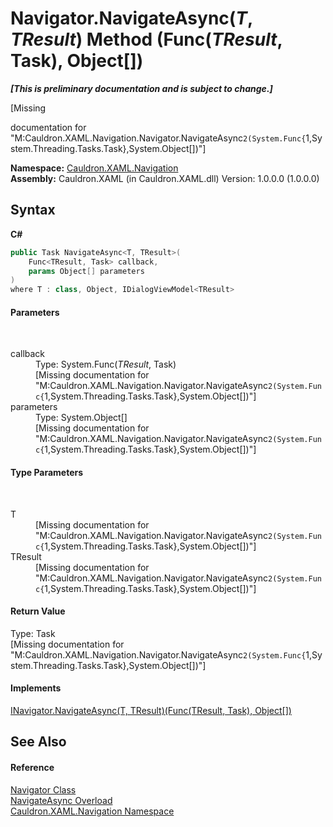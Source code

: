 # Navigator.NavigateAsync(*T*, *TResult*) Method (Func(*TResult*, Task), Object[])
 _**\[This is preliminary documentation and is subject to change.\]**_

\[Missing <summary> documentation for "M:Cauldron.XAML.Navigation.Navigator.NavigateAsync``2(System.Func{``1,System.Threading.Tasks.Task},System.Object[])"\]

**Namespace:**&nbsp;<a href="N_Cauldron_XAML_Navigation">Cauldron.XAML.Navigation</a><br />**Assembly:**&nbsp;Cauldron.XAML (in Cauldron.XAML.dll) Version: 1.0.0.0 (1.0.0.0)

## Syntax

**C#**<br />
``` C#
public Task NavigateAsync<T, TResult>(
	Func<TResult, Task> callback,
	params Object[] parameters
)
where T : class, Object, IDialogViewModel<TResult>

```


#### Parameters
&nbsp;<dl><dt>callback</dt><dd>Type: System.Func(*TResult*, Task)<br />\[Missing <param name="callback"/> documentation for "M:Cauldron.XAML.Navigation.Navigator.NavigateAsync``2(System.Func{``1,System.Threading.Tasks.Task},System.Object[])"\]</dd><dt>parameters</dt><dd>Type: System.Object[]<br />\[Missing <param name="parameters"/> documentation for "M:Cauldron.XAML.Navigation.Navigator.NavigateAsync``2(System.Func{``1,System.Threading.Tasks.Task},System.Object[])"\]</dd></dl>

#### Type Parameters
&nbsp;<dl><dt>T</dt><dd>\[Missing <typeparam name="T"/> documentation for "M:Cauldron.XAML.Navigation.Navigator.NavigateAsync``2(System.Func{``1,System.Threading.Tasks.Task},System.Object[])"\]</dd><dt>TResult</dt><dd>\[Missing <typeparam name="TResult"/> documentation for "M:Cauldron.XAML.Navigation.Navigator.NavigateAsync``2(System.Func{``1,System.Threading.Tasks.Task},System.Object[])"\]</dd></dl>

#### Return Value
Type: Task<br />\[Missing <returns> documentation for "M:Cauldron.XAML.Navigation.Navigator.NavigateAsync``2(System.Func{``1,System.Threading.Tasks.Task},System.Object[])"\]

#### Implements
<a href="M_Cauldron_XAML_Navigation_INavigator_NavigateAsync__2_1">INavigator.NavigateAsync(T, TResult)(Func(TResult, Task), Object[])</a><br />

## See Also


#### Reference
<a href="T_Cauldron_XAML_Navigation_Navigator">Navigator Class</a><br /><a href="Overload_Cauldron_XAML_Navigation_Navigator_NavigateAsync">NavigateAsync Overload</a><br /><a href="N_Cauldron_XAML_Navigation">Cauldron.XAML.Navigation Namespace</a><br />